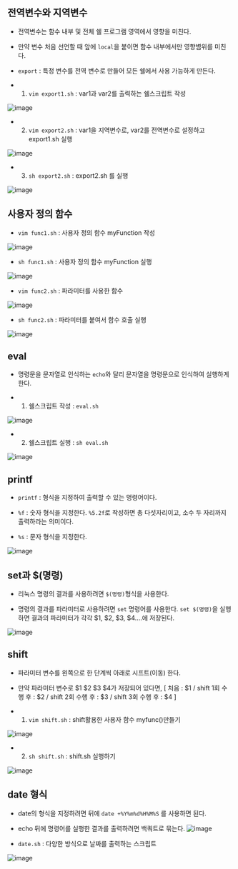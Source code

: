 

## 전역변수와 지역변수

- 전역변수는 함수 내부 및 전체 쉘 프로그램 영역에서 영향을 미친다.

- 만약 변수 처음 선언할 때 앞에 `local`을 붙이면 함수 내부에서만 영향볌위를 미친다. 

- `export` : 특정 변수를 전역 변수로 만들어 모든 쉘에서 사용 가능하게 만든다. 

- 1) `vim export1.sh` : var1과 var2를 출력하는 쉘스크립트 작성

![image](https://user-images.githubusercontent.com/77392444/114682220-d8c69b00-9d49-11eb-9f8b-ce389f012a8a.png)

- 2) `vim export2.sh` : var1을 지역변수로, var2를 전역변수로 설정하고 export1.sh 실행

![image](https://user-images.githubusercontent.com/77392444/114682271-e419c680-9d49-11eb-9604-1b1458350470.png)

- 3) `sh export2.sh` : export2.sh 를 실행

![image](https://user-images.githubusercontent.com/77392444/114682327-f09e1f00-9d49-11eb-8960-c8a06bcc7ea6.png)



## 사용자 정의 함수

- `vim func1.sh` : 사용자 정의 함수 myFunction 작성

![image](https://user-images.githubusercontent.com/77392444/113670068-9cfb5800-96ef-11eb-8b32-6c793fe25a66.png)

- `sh func1.sh` : 사용자 정의 함수 myFunction 실행

![image](https://user-images.githubusercontent.com/77392444/113670125-ab497400-96ef-11eb-967f-537b7b684978.png)

- `vim func2.sh` : 파라미터를 사용한 함수

![image](https://user-images.githubusercontent.com/77392444/113670504-2dd23380-96f0-11eb-983a-51d49c3f93d8.png)


- `sh func2.sh` : 파라미터를 붙여서 함수 호출 실행

![image](https://user-images.githubusercontent.com/77392444/113670553-3dea1300-96f0-11eb-9c36-0769e5025021.png)


## eval

- 명령문을 문자열로 인식하는 `echo`와 달리 문자열을 명령문으로 인식하여 실행하게 한다. 

- 1) 쉘스크립트 작성 : `eval.sh`

![image](https://user-images.githubusercontent.com/77392444/114681286-f5160800-9d48-11eb-8ebf-e4f49dee5ee5.png)

- 2) 쉘스크립트 실행 : `sh eval.sh`

![image](https://user-images.githubusercontent.com/77392444/114681381-0f4fe600-9d49-11eb-9f63-d33d1ea1cf9a.png)


## printf

- `printf` : 형식을 지정하여 출력할 수 있는 명령어이다. 

- `%f` : 숫자 형식을 지정한다. `%5.2f`로 작성하면 총 다섯자리이고, 소수 두 자리까지 출력하라는 의미이다.

- `%s` : 문자 형식을 지정한다.

![image](https://user-images.githubusercontent.com/77392444/114682965-8e91e980-9d4a-11eb-8d8f-4722debd0f2e.png)

## set과 $(명령)

- 리눅스 명령의 결과를 사용하려면 `$(명령)`형식을 사용한다. 

- 명령의 결과를 파라미터로 사용하려면 `set` 명령어를 사용한다. `set $(명령)`을 실행하면 결과의 파라미터가 각각 $1, $2, $3, $4....에 저장된다. 

![image](https://user-images.githubusercontent.com/77392444/114683718-37404900-9d4b-11eb-898a-740209aaf97c.png)

## shift

- 파라미터 변수를 왼쪽으로 한 단계씩 아래로 시프트(이동) 한다. 

- 만약 파라미터 변수로 $1 $2 $3 $4가 저장되어 있다면, [ 처음 : $1   /   shift 1회 수행 후 : $2  /  shift 2회 수행 후 : $3  /  shift 3회 수행 후 : $4 ]

- 1) `vim shift.sh` : shift활용한 사용자 함수 myfunc()만들기

![image](https://user-images.githubusercontent.com/77392444/114685359-bf731e00-9d4c-11eb-92bc-accdc2b75e73.png)

- 2) `sh shift.sh` : shift.sh 실행하기

![image](https://user-images.githubusercontent.com/77392444/114685450-d580de80-9d4c-11eb-98eb-ca2e6e3574e5.png)

## date 형식

- date의 형식을 지정하려면 뒤에 `date +%Y%m%d%H%M%S` 를 사용하면 된다. 

- echo 뒤에 명령어를 실행한 결과를 출력하려면 백쿼트로 묶는다. ![image](https://user-images.githubusercontent.com/77392444/114686316-a028c080-9d4d-11eb-9942-a1dda177adcc.png)

- `date.sh` : 다양한 방식으로 날짜를 출력하는 스크립트

![image](https://user-images.githubusercontent.com/77392444/114686500-cfd7c880-9d4d-11eb-9cb7-e304a1684b6d.png)



